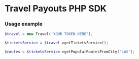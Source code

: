 # Travel Payouts PHP SDK

### Usage example

```php
$travel = new Travel('YOUR TOKEN HERE');

$ticketsService = $travel->getTicketsService();

$routes = $ticketsService->getPopularRoutesFromCity('LAX');
```
